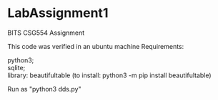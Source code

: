 # LabAssignment1
BITS CSG554 Assignment

This code was verified in an ubuntu machine
Requirements: 

python3;  
sqlite;  
library: beautifultable (to install: python3 -m pip install beautifultable)

Run as "python3 dds.py"
